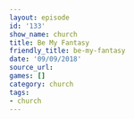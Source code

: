 ```yaml
---
layout: episode
id: '133'
show_name: church
title: Be My Fantasy
friendly_title: be-my-fantasy
date: '09/09/2018'
source_url: 
games: []
category: church
tags:
- church
---
```

